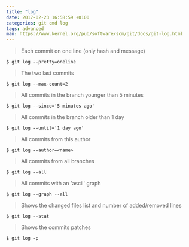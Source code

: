 ```yaml
---
title: "log"
date: 2017-02-23 16:58:59 +0100
categories: git cmd log
tags: advanced
man: https://www.kernel.org/pub/software/scm/git/docs/git-log.html
---
```


> Each commit on one line (only hash and message)
> 
    $ git log --pretty=oneline

<div></div> 
    
> The two last commits
> 
    $ git log --max-count=2

<div></div> 

> All commits in the branch younger than 5 minutes
> 
    $ git log --since='5 minutes ago'

<div></div> 

> All commits in the branch older than 1 day
> 
    $ git log --until='1 day ago'

<div></div> 

> All commits from this author
> 
    $ git log --author=<name>

<div></div> 

> All commits from all branches
> 
    $ git log --all

<div></div> 

> All commits with an 'ascii' graph
> 
    $ git log --graph --all

<div></div> 

> Shows the changed files list and number of added/removed lines
> 
    $ git log --stat

<div></div> 

> Shows the commits patches
> 
    $ git log -p
